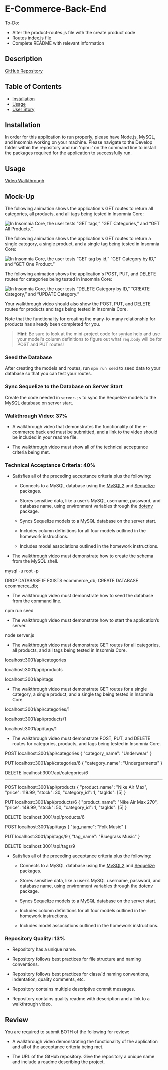 # E-Commerce-Back-End

To-Do: 
- Alter the product-routes.js file with the create product code 
- Routes index.js file 
- Complete README with relevant information

## Description 

[GitHub Repository](https://github.com/cikennedy/E-Commerce-Back-End)


## Table of Contents 

* [Installation](#installation)
* [Usage](#usage)
* [User Story](#userstory)

## Installation

In order for this application to run properly, please have Node.js, MySQL, and Insomnia working on your machine. Please navigate to the Develop folder within the repository and run 'npm i' on the command line to install the packages required for the application to successfully run. 

## Usage 

[Video Walkthrough](Walkthroughlink)

## Mock-Up

The following animation shows the application's GET routes to return all categories, all products, and all tags being tested in Insomnia Core:

![In Insomnia Core, the user tests “GET tags,” “GET Categories,” and “GET All Products.”.](./Assets/13-orm-homework-demo-01.gif)

The following animation shows the application's GET routes to return a single category, a single product, and a single tag being tested in Insomnia Core:

![In Insomnia Core, the user tests “GET tag by id,” “GET Category by ID,” and “GET One Product.”](./Assets/13-orm-homework-demo-02.gif)

The following animation shows the application's POST, PUT, and DELETE routes for categories being tested in Insomnia Core:

![In Insomnia Core, the user tests “DELETE Category by ID,” “CREATE Category,” and “UPDATE Category.”](./Assets/13-orm-homework-demo-03.gif)

Your walkthrough video should also show the POST, PUT, and DELETE routes for products and tags being tested in Insomnia Core.


Note that the functionality for creating the many-to-many relationship for products has already been completed for you.

> **Hint**: Be sure to look at the mini-project code for syntax help and use your model's column definitions to figure out what `req.body` will be for POST and PUT routes!

### Seed the Database

After creating the models and routes, run `npm run seed` to seed data to your database so that you can test your routes.

### Sync Sequelize to the Database on Server Start

Create the code needed in `server.js` to sync the Sequelize models to the MySQL database on server start.

### Walkthrough Video: 37%

* A walkthrough video that demonstrates the functionality of the e-commerce back end must be submitted, and a link to the video should be included in your readme file.

* The walkthrough video must show all of the technical acceptance criteria being met.

### Technical Acceptance Criteria: 40%

* Satisfies all of the preceding acceptance criteria plus the following:

  * Connects to a MySQL database using the [MySQL2](https://www.npmjs.com/package/mysql) and [Sequelize](https://www.npmjs.com/package/sequelize) packages.

  * Stores sensitive data, like a user’s MySQL username, password, and database name, using environment variables through the [dotenv](https://www.npmjs.com/package/dotenv) package.

  * Syncs Sequelize models to a MySQL database on the server start.

  * Includes column definitions for all four models outlined in the homework instructions.

  * Includes model associations outlined in the homework instructions.

* The walkthrough video must demonstrate how to create the schema from the MySQL shell.

mysql -u root -p

DROP DATABASE IF EXISTS ecommerce_db;
CREATE DATABASE ecommerce_db;

* The walkthrough video must demonstrate how to seed the database from the command line.

npm run seed

* The walkthrough video must demonstrate how to start the application’s server.

node server.js

* The walkthrough video must demonstrate GET routes for all categories, all products, and all tags being tested in Insomnia Core.

localhost:3001/api/categories

localhost:3001/api/products

localhost:3001/api/tags

* The walkthrough video must demonstrate GET routes for a single category, a single product, and a single tag being tested in Insomnia Core.

localhost:3001/api/categories/1

localhost:3001/api/products/1

localhost:3001/api/tags/1

* The walkthrough video must demonstrate POST, PUT, and DELETE routes for categories, products, and tags being tested in Insomnia Core.

POST
localhost:3001/api/categories
{
  "category_name": "Underwear"
}

PUT 
localhost:3001/api/categories/6
{
  "category_name": "Undergarments"
}

DELETE 
localhost:3001/api/categories/6

_____________________

POST
localhost:3001/api/products
{
 "product_name": "Nike Air Max",
 "price": 119.99,
 "stock": 30,
 "category_id": 1,
 "tagIds": [5]
}

PUT
localhost:3001/api/products/6
{
 "product_name": "Nike Air Max 270",
 "price": 149.99,
 "stock": 50,
 "category_id": 1,
 "tagIds": [5]
}

DELETE
localhost:3001/api/products/6

POST
localhost:3001/api/tags
{
  "tag_name": "Folk Music"
}

PUT
localhost:3001/api/tags/9
{
  "tag_name": "Bluegrass Music"
}

DELETE
localhost:3001/api/tags/9

* Satisfies all of the preceding acceptance criteria plus the following:

  * Connects to a MySQL database using the [MySQL2](https://www.npmjs.com/package/mysql) and [Sequelize](https://www.npmjs.com/package/sequelize) packages.

  * Stores sensitive data, like a user’s MySQL username, password, and database name, using environment variables through the [dotenv](https://www.npmjs.com/package/dotenv) package.

  * Syncs Sequelize models to a MySQL database on the server start.

  * Includes column definitions for all four models outlined in the homework instructions.

  * Includes model associations outlined in the homework instructions.

### Repository Quality: 13%

* Repository has a unique name.

* Repository follows best practices for file structure and naming conventions.

* Repository follows best practices for class/id naming conventions, indentation, quality comments, etc.

* Repository contains multiple descriptive commit messages.

* Repository contains quality readme with description and a link to a walkthrough video.

## Review

You are required to submit BOTH of the following for review:

* A walkthrough video demonstrating the functionality of the application and all of the acceptance criteria being met.

* The URL of the GitHub repository. Give the repository a unique name and include a readme describing the project.